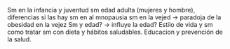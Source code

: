 Sm en la infancia y juventud
sm edad adulta (mujeres y hombre), diferencias si las hay
sm en al mnopausia
sm en la vejed -> paradoja de la obesidad en la vejez
Sm y edad? -> influye la edad?
Estilo de vida y sm
como tratar sm con dieta y hábitos saludables. Educacion y prevención de la salud.